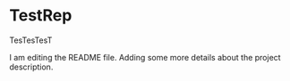 # TestRep
TesTesTesT

I am editing the README file. Adding some more details about the project description.
